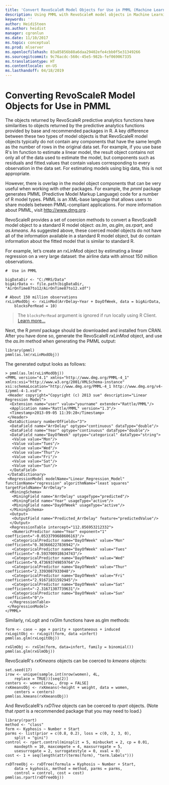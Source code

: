 ```yaml
---
title: 'Convert RevoScaleR Model Objects for Use in PMML (Machine Learning Server) '
description: Using PMML with RevoScaleR model objects in Machine Learning Server.
keywords: ''
author: HeidiSteen
ms.author: heidist
manager: cgronlun
ms.date: 11/10/2017
ms.topic: conceptual
ms.prod: mlserver
ms.openlocfilehash: 83a85856b88a6daa29402efe4cbb0f5e31349266
ms.sourcegitcommit: 9c76acdc-560c-45e5-982b-fef069067335
ms.translationtype: HT
ms.contentlocale: en-US
ms.lasthandoff: 04/18/2019
---
```

# <a name="converting-revoscaler-model-objects-for-use-in-pmml"></a>Converting RevoScaleR Model Objects for Use in PMML

The objects returned by RevoScaleR predictive analytics functions have similarities to objects returned by the predictive analytics functions provided by base and recommended packages in R. A key difference between these two types of model objects is that RevoScaleR model objects typically do not contain any components that have the same length as the number of rows in the original data set. For example, if you use base R's lm function to estimate a linear model, the result object contains not only all of the data used to estimate the model, but components such as residuals and fitted.values that contain values corresponding to every observation in the data set. For estimating models using big data, this is not appropriate.

However, there is overlap in the model object components that can be very useful when working with other packages. For example, the *pmml* package generates PMML (Predictive Model Markup Language) code for a number of R model types. PMML is an XML-base language that allows users to share models between PMML-compliant applications. For more information about PMML, visit <http://www.dmg.org> .

RevoScaleR provides a set of coercion methods to convert a RevoScaleR model object to a standard R model object: *as.lm*, *as.glm*, *as.rpart*, and *as.kmeans*. As suggested above, these coerced model objects do not have all of the information available in a standard R model object, but do contain information about the fitted model that is similar to standard R.

For example, let’s create an rxLinMod object by estimating a linear regression on a very large dataset: the airline data with almost 150 million observations.


    #  Use in PMML

    bigDataDir <- "C:/MRS/Data"
    bigAirData <- file.path(bigDataDir, "AirOnTime87to12/AirOnTime87to12.xdf")  

    # About 150 million observations
    rxLinModObj <- rxLinMod(ArrDelay~Year + DayOfWeek, data = bigAirData, 
        blocksPerRead = 10)

>The `blocksPerRead` argument is ignored if run locally using R Client. [Learn more...](tutorial-revoscaler-data-import-transform.md#chunking)

Next, the R *pmml* package should be downloaded and installed from CRAN. After you have done so, generate the RevoScaleR *rxLinMod* object, and use the *as.lm* method when generating the PMML output:

    library(pmml)
    pmml(as.lm(rxLinModObj))

The generated output looks as follows:

    > pmml(as.lm(rxLinModObj))
    <PMML version="4.1" xmlns="http://www.dmg.org/PMML-4_1" xmlns:xsi="http://www.w3.org/2001/XMLSchema-instance" xsi:schemaLocation="http://www.dmg.org/PMML-4_1 http://www.dmg.org/v4-1/pmml-4-1.xsd">
     <Header copyright="Copyright (c) 2013 sue" description="Linear Regression Model">
      <Extension name="user" value="yourname" extender="Rattle/PMML"/>
      <Application name="Rattle/PMML" version="1.3"/>
      <Timestamp>2013-09-05 11:39:28</Timestamp>
     </Header>
     <DataDictionary numberOfFields="3">
      <DataField name="ArrDelay" optype="continuous" dataType="double"/>
      <DataField name="Year" optype="continuous" dataType="double"/>
      <DataField name="DayOfWeek" optype="categorical" dataType="string">
       <Value value="Mon"/>
       <Value value="Tues"/>
       <Value value="Wed"/>
       <Value value="Thur"/>
       <Value value="Fri"/>
       <Value value="Sat"/>
       <Value value="Sun"/>
      </DataField>
     </DataDictionary>
     <RegressionModel modelName="Linear_Regression_Model" functionName="regression" algorithmName="least squares" targetFieldName="ArrDelay">
      <MiningSchema>
       <MiningField name="ArrDelay" usageType="predicted"/>
       <MiningField name="Year" usageType="active"/>
       <MiningField name="DayOfWeek" usageType="active"/>
      </MiningSchema>
      <Output>
       <OutputField name="Predicted_ArrDelay" feature="predictedValue"/>
      </Output>
      <RegressionTable intercept="112.856953212332">
       <NumericPredictor name="Year" exponent="1" coefficient="-0.0533799688606163"/>
       <CategoricalPredictor name="DayOfWeek" value="Mon" coefficient="0.303666227836942"/>
       <CategoricalPredictor name="DayOfWeek" value="Tues" coefficient="-0.593700918634743"/>
       <CategoricalPredictor name="DayOfWeek" value="Wed" coefficient="0.473693749859764"/>
       <CategoricalPredictor name="DayOfWeek" value="Thur" coefficient="2.3393087933048"/>
       <CategoricalPredictor name="DayOfWeek" value="Fri" coefficient="2.91671831592945"/>
       <CategoricalPredictor name="DayOfWeek" value="Sat" coefficient="-2.31671307739631"/>
       <CategoricalPredictor name="DayOfWeek" value="Sun" coefficient="0"/>
      </RegressionTable>
     </RegressionModel>
    </PMML>

Similarly, rxLogit and rxGlm functions have as.glm methods:

    form <- case ~ age + parity + spontaneous + induced
    rxLogitObj <- rxLogit(form, data =infert)
    pmml(as.glm(rxLogitObj))
        
    rxGlmObj <- rxGlm(form, data=infert, family = binomial())
    pmml(as.glm(rxGlmObj))


RevoScaleR's *rxKmeans* objects can be coerced to *kmeans* objects:

    set.seed(17)
    irow <- unique(sample.int(nrow(women), 4L, 
        replace = TRUE))[seq(2)]
    centers <- women[irow,, drop = FALSE]
    rxKmeansObj <- rxKmeans(~height + weight, data = women, 
        centers = centers)
    pmml(as.kmeans(rxKmeansObj))

And RevoScaleR's *rxDTree* objects can be coerced to *rpart* objects. (Note that *rpart* is a recommended package that you may need to load.)

    library(rpart)
    method <- "class"
    form <- Kyphosis ~ Number + Start
    parms <- list(prior = c(0.8, 0.2), loss = c(0, 2, 3, 0), 
        split = "gini")
    control <- rpart.control(minsplit = 5, minbucket = 2, cp = 0.01, 
        maxdepth = 10, maxcompete = 4, maxsurrogate = 5, 
        usesurrogate = 2, surrogatestyle = 0, xval = 0)
    cost <- 1 + seq(length(attr(terms(form), "term.labels")))
       
    rxDTreeObj <- rxDTree(formula = Kyphosis ~ Number + Start, 
        data = kyphosis, method = method, parms = parms, 
        control = control, cost = cost)      
    pmml(as.rpart(rxDTreeObj))

